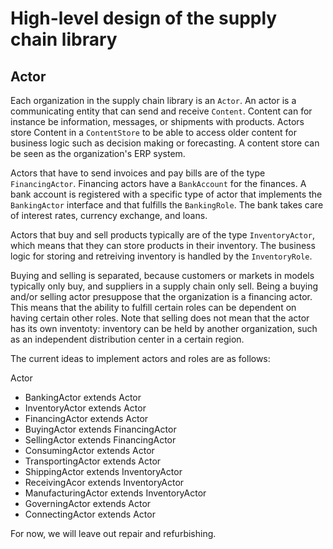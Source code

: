 # High-level design of the supply chain library

## Actor
Each organization in the supply chain library is an `Actor`. An actor is a communicating entity that can send and receive `Content`. Content can for instance be information, messages, or shipments with products. Actors store Content in a `ContentStore` to be able to access older content for business logic such as decision making or forecasting. A content store can be seen as the organization's ERP system. 

Actors that have to send invoices and pay bills are of the type `FinancingActor`. Financing actors have a `BankAccount` for the finances. A bank account is registered with a specific type of actor that implements the `BankingActor` interface and that fulfills the `BankingRole`. The bank takes care of interest rates, currency exchange, and loans. 

Actors that buy and sell products typically are of the type `InventoryActor`, which means that they can store products in their inventory. The business logic for storing and retreiving inventory is handled by the `InventoryRole`. 

Buying and selling is separated, because customers or markets in models typically only buy, and suppliers in a supply chain only sell. Being a buying and/or selling actor presuppose that the organization is a financing actor. This means that the ability to fulfill certain roles can be dependent on having certain other roles. Note that selling does not mean that the actor has its own inventoty: inventory can be held by another organization, such as an independent distribution center in a certain region.

The current ideas to implement actors and roles are as follows:

Actor
* BankingActor extends Actor
* InventoryActor extends Actor
* FinancingActor extends Actor
* BuyingActor extends FinancingActor
* SellingActor extends FinancingActor
* ConsumingActor extends Actor
* TransportingActor extends Actor
* ShippingActor extends InventoryActor
* ReceivingAcor extends InventoryActor
* ManufacturingActor extends InventoryActor
* GoverningActor extends Actor
* ConnectingActor extends Actor

For now, we will leave out repair and refurbishing.